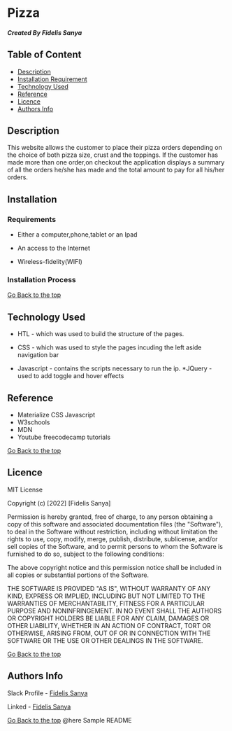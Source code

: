 # Pizza
 
 ##### Created By Fidelis Sanya
 
 ## Table of Content
 
 + [Description](#description)
 + [Installation Requirement](#Installation)
 + [Technology Used](#technology-used)
 + [Reference](#reference)
 + [Licence](#licence)
 + [Authors Info](#author-Info)
 
 ## Description
 <p>This website allows the customer to place their pizza orders depending on the choice of both pizza size, crust and the toppings. If the customer has made more than one order,on checkout the application displays a summary of all the orders he/she has made and the total amount to pay for all his/her orders.</p>
 
 ## Installation
 
 ### Requirements
 
 * Either a computer,phone,tablet or an Ipad
 
 * An access to the Internet
 * Wireless-fidelity(WIFI)
 
 ### Installation Process
 
 [Go Back to the top](#pizza)
 ## Technology Used
 * HTL - which was used to build the structure of the pages.
 
 * CSS - which was used to style the pages incuding the left aside navigation bar

 * Javascript - contains the scripts necessary to run the ip.
 *JQuery - used to add toggle and hover effects

 ## Reference
 * Materialize CSS Javascript
 * W3schools
 * MDN
 * Youtube freecodecamp tutorials
 
 [Go Back to the top](#pizza)
 
 ## Licence
 
 MIT License
 
 Copyright (c) [2022] [Fidelis Sanya]
 
 Permission is hereby granted, free of charge, to any person obtaining a copy
 of this software and associated documentation files (the "Software"), to deal
 in the Software without restriction, including without limitation the rights
 to use, copy, modify, merge, publish, distribute, sublicense, and/or sell
 copies of the Software, and to permit persons to whom the Software is
 furnished to do so, subject to the following conditions:
 
 The above copyright notice and this permission notice shall be included in all
 copies or substantial portions of the Software.
 
 THE SOFTWARE IS PROVIDED "AS IS", WITHOUT WARRANTY OF ANY KIND, EXPRESS OR
 IMPLIED, INCLUDING BUT NOT LIMITED TO THE WARRANTIES OF MERCHANTABILITY,
 FITNESS FOR A PARTICULAR PURPOSE AND NONINFRINGEMENT. IN NO EVENT SHALL THE
 AUTHORS OR COPYRIGHT HOLDERS BE LIABLE FOR ANY CLAIM, DAMAGES OR OTHER
 LIABILITY, WHETHER IN AN ACTION OF CONTRACT, TORT OR OTHERWISE, ARISING FROM,
 OUT OF OR IN CONNECTION WITH THE SOFTWARE OR THE USE OR OTHER DEALINGS IN THE
 SOFTWARE.
 
 [Go Back to the top](#pizza)
 
 ## Authors Info
 
 Slack Profile - [Fidelis Sanya](https://app.slack.com/client/T077KKCG6/GLRQR61NW/user_profile/UKXCHMCNP?cdn_fallback=1)
 
 Linked - [Fidelis Sanya](https://www.linkedin.com/in/albert-byrone-664811144/)
 
 [Go Back to the top](#pizza)
@here Sample README